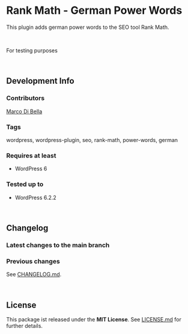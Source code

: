 # Rank Math - German Power Words
This plugin adds german power words to the SEO tool Rank Math.

<br>

For testing purposes

<br>

## Development Info

### Contributors
[Marco Di Bella](https://github.com/mdibella-dev)

### Tags
wordpress, wordpress-plugin, seo, rank-math, power-words, german

### Requires at least

- WordPress 6

### Tested up to

- WordPress 6.2.2

<br>

## Changelog

### Latest changes to the main branch


### Previous changes

See [CHANGELOG.md](https://github.com/mdibella-dev/rank-math-german-power-words/blob/main/CHANGELOG.md).

<br>

## License

This package ist released under the **MIT License**. See [LICENSE.md](https://github.com/mdibella-dev/rank-math-german-power-words/blob/main/LICENSE.md) for further details.

